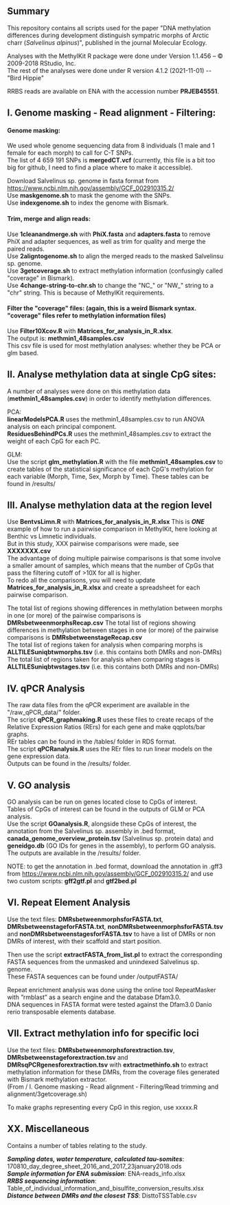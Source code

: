 ## Summary
This repository contains all scripts used for the paper "DNA methylation differences during development distinguish sympatric morphs of Arctic charr (*Salvelinus alpinus*)", published in the journal Molecular Ecology.

Analyses with the MethylKit R package were done under Version 1.1.456 – © 2009-2018 RStudio, Inc.   
The rest of the analyses were done under R version 4.1.2 (2021-11-01) -- "Bird Hippie"

RRBS reads are available on ENA with the accession number **PRJEB45551**.

## I. Genome masking - Read alignment - Filtering:
#### Genome masking:
We used whole genome sequencing data from 8 individuals (1 male and 1 female for each morph) to call for C-T SNPs.  
The list of 4 659 191 SNPs is **mergedCT.vcf** (currently, this file is a bit too big for github, I need to find a place where to make it accessible).    
  
Download Salvelinus sp. genome in fasta format from https://www.ncbi.nlm.nih.gov/assembly/GCF_002910315.2/  
Use **maskgenome.sh** to mask the genome with the SNPs.   
Use **indexgenome.sh** to index the genome with Bismark.  

#### Trim, merge and align reads:
Use **1cleanandmerge.sh** with **PhiX.fasta** and **adapters.fasta** to remove PhiX and adapter sequences, as well as trim for quality and merge the paired reads.  
Use **2aligntogenome.sh** to align the merged reads to the masked Salvelinsu sp. genome.  
Use **3getcoverage.sh** to extract methylation information (confusingly called "coverage" in Bismark).  
Use **4change-string-to-chr.sh** to change the "NC_" or "NW_" string to a "chr" string. This is because of MethylKit requirements.

#### Filter the "coverage" files: (again, this is a weird Bismark syntax. "coverage" files refer to methylation information files)
Use **Filter10Xcov.R** with **Matrices_for_analysis_in_R.xlsx**.     
The output is: **methmin1_48samples.csv**   
This csv file is used for most methylation analyses: whether they be PCA or glm based.  

## II. Analyse methylation data at single CpG sites:
A number of analyses were done on this methylation data (**methmin1_48samples.csv**) in order to identify methylation differences.

PCA:   
**linearModelsPCA.R** uses the methmin1_48samples.csv to run ANOVA analysis on each principal component.  
**ResiduesBehindPCs.R** uses the methmin1_48samples.csv to extract the weight of each CpG for each PC.

GLM:  
Use the script **glm_methylation.R** with the file **methmin1_48samples.csv** to create tables of the statistical significance of each CpG's methylation for each variable (Morph, Time, Sex, Morph by Time). 
These tables can be found in /results/

## III. Analyse methylation data at the region level
Use **BentvsLimn.R**  with  **Matrices_for_analysis_in_R.xlsx**
This is ***ONE*** example of how to run a pairwise comparison in MethylKit, here looking at Benthic vs Limnetic individuals.  
But in this study, XXX pairwise comparisons were made, see **XXXXXXX.csv**  
The advantage of doing multiple pairwise comparisons is that some involve a smaller amount of samples, which means that the number of CpGs that pass the filtering cutoff of >10X for all is higher.    
To redo all the comparisons, you will need to update **Matrices_for_analysis_in_R.xlsx** and create a spreadsheet for each pairwise comparison. 

The total list of regions showing differences in methylation between morphs in one (or more) of the pairwise comparisons is **DMRsbetweenmorphsRecap.csv** 
The total list of regions showing differences in methylation between stages in one (or more) of the pairwise comparisons is **DMRsbetweenstageRecap.csv**   
The total list of regions taken for analysis when comparing morphs is **ALLTILESuniqbtwmorphs.tsv** (i.e. this contains both DMRs and non-DMRs)   
The total list of regions taken for analysis when comparing stages is **ALLTILESuniqbtwstages.tsv** (i.e. this contains both DMRs and non-DMRs)

## IV. qPCR Analysis
The raw data files from the qPCR experiment are available in the "/raw_qPCR_data/" folder.        
The script **qPCR_graphmaking.R** uses these files to create recaps of the Relative Expression Ratios (RErs) for each gene and make qqplots/bar graphs.   
REr tables can be found in the /tables/ folder in RDS format.  
The script **qPCRanalysis.R** uses the REr files to run linear models on the gene expression data.       
Outputs can be found in the /results/ folder.    

## V. GO analysis
GO analysis can be run on genes located close to CpGs of interest.  
Tables of CpGs of interest can be found in the outputs of GLM or PCA analysis.  
Use the script **GOanalysis.R**, alongside these CpGs of interest, the annotation from the Salvelinus sp. assembly in .bed format, **canada_genome_overview_protein.tsv** (Salvelinus sp. protein data) and **geneidgo.db** (GO IDs for genes in the assembly), to perform GO analysis.  
The outputs are available in the /results/ folder.

NOTE: to get the annotation in .bed format, download the annotation in .gff3 from https://www.ncbi.nlm.nih.gov/assembly/GCF_002910315.2/
and use two custom scripts: **gff2gtf.pl** and **gtf2bed.pl**


## VI. Repeat Element Analysis

Use the text files: **DMRsbetweenmorphsforFASTA.txt**, **DMRsbetweenstageforFASTA.txt**, **nonDMRsbetweenmorphsforFASTA.tsv** and **nonDMRsbetweenstagesforFASTA.tsv**
to have a list of DMRs or non DMRs of interest, with their scaffold and start position. 
  
Then use the script **extractFASTA_from_list.pl** to extract the corresponding FASTA sequences from the unmasked and unindexed Salvelinus sp. genome.   
These FASTA sequences can be found under /outputFASTA/  
  
Repeat enrichment analysis was done using the online tool RepeatMasker with ”rmblast” as a search engine and the database Dfam3.0.  
DNA sequences in FASTA format were tested against the Dfam3.0 Danio rerio transposable elements database. 

## VII. Extract methylation info for specific loci

Use the text files: **DMRsbetweenmorphsforextraction.tsv**, **DMRsbetweenstageforextraction.tsv** and **DMRsqPCRgenesforextraction.tsv** with **extractmethinfo.sh** to extract methylation information for these DMRs, from the coverage files generated with Bismark methylation extractor.   
(From / I. Genome masking - Read alignment - Filtering/Read trimming and alignment/3getcoverage.sh) 

To make graphs representing every CpG in this region, use xxxxx.R



## XX. Miscellaneous

Contains a number of tables relating to the study.  

***Sampling dates, water temperature, calculated tau-somites***: 170810_day_degree_sheet_2016_and_2017_23january2018.ods  
***Sample information for ENA submission***: ENA-reads_info.xlsx  
***RRBS sequencing information***: Table_of_individual_information_and_bisulfite_conversion_results.xlsx  
***Distance between DMRs and the closest TSS***: DisttoTSSTable.csv 
